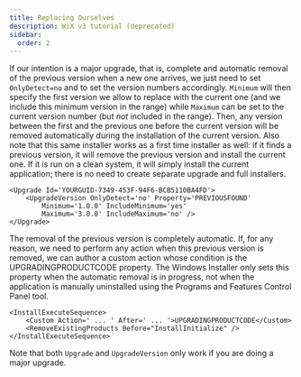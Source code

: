 ```yaml
---
title: Replacing Ourselves
description: WiX v3 tutorial (deprecated)
sidebar:
  order: 2
---
```


If our intention is a major upgrade, that is, complete and automatic removal of the previous version when a new one arrives, we just need to set `OnlyDetect=no` and to set the version numbers accordingly. `Minimum` will then specify the first version we allow to replace with the current one (and we include this minimum version in the range) while `Maximum` can be set to the current version number (but _not_ included in the range). Then, any version between the first and the previous one before the current version will be removed automatically during the installation of the current version. Also note that this same installer works as a first time installer as well: if it finds a previous version, it will remove the previous version and install the current one. If it is run on a clean system, it will simply install the current application; there is no need to create separate upgrade and full installers.

    <Upgrade Id='YOURGUID-7349-453F-94F6-BCB5110BA4FD'>
        <UpgradeVersion OnlyDetect='no' Property='PREVIOUSFOUND'
            Minimum='1.0.0' IncludeMinimum='yes'
            Maximum='3.0.0' IncludeMaximum='no' />
    </Upgrade>

The removal of the previous version is completely automatic. If, for any reason, we need to perform any action when this previous version is removed, we can author a custom action whose condition is the UPGRADINGPRODUCTCODE property. The Windows Installer only sets this property when the automatic removal is in progress, not when the application is manually uninstalled using the Programs and Features Control Panel tool.

    <InstallExecuteSequence>
        <Custom Action=' ... ' After=' ... '>UPGRADINGPRODUCTCODE</Custom>
        <RemoveExistingProducts Before="InstallInitialize" />
    </InstallExecuteSequence>

Note that both `Upgrade` and `UpgradeVersion` only work if you are doing a major upgrade.
